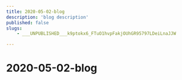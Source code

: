 ```yaml
---
title: 2020-05-02-blog
description: 'blog description'
published: false
slugs:
    - ___UNPUBLISHED___k9ptokx6_FTuO1hvpFakjOUhGR95797LDeiLnaJJW

---
```

# 2020-05-02-blog
